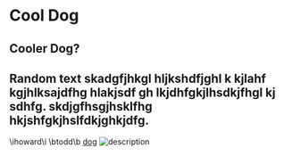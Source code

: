 # Cool Dog
## Cooler Dog?
Random text skadgfjhkgl hljkshdfjghl k kjlahf kgjhlksajdfhg hlakjsdf gh  lkjdhfgkjlhsdkjfhgl kj sdhfg.
skdjgfhsgjhsklfhg hkjshfgkjhslfdkjghkjdfg.
---
\ihoward\i \btodd\b
[dog](verygood.dog)
![description](sibling)